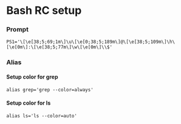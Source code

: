 # Bash RC setup

### Prompt
```
PS1='\[\e[38;5;69;1m\]\u\[\e[0;38;5;189m\]@\[\e[38;5;109m\]\h\[\e[0m\]:\[\e[38;5;77m\]\w\[\e[0m\]\\$'
```

### Alias

#### Setup color for grep
```
alias grep='grep --color=always'
```

#### Setup color for ls
```
alias ls='ls --color=auto'
```

